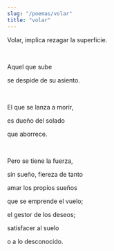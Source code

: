 ```yaml
---
slug: "/poemas/volar"
title: "volar"
---
```

Volar, implica rezagar la superficie.

&nbsp;

Aquel que sube

se despide de su asiento.

&nbsp;

El que se lanza a morir,

es dueño del solado

que aborrece.

&nbsp;

Pero se tiene la fuerza,

sin sueño, fiereza de tanto

amar los propios sueños

que se emprende el vuelo;

el gestor de los deseos;

satisfacer al suelo

o a lo desconocido.